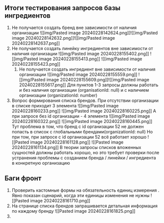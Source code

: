 ## Итоги тестирования запросов базы ингредиентов 
1. Не получается создать бренд вне зависимости от наличия организации
	   ![[img/Pasted image 20240228142624.png]]![[img/Pasted image 20240228142632.png]]![[img/Pasted image 20240228142637.png]]
1. Не получается создать линейку ингредиентов вне зависимости от наличия организации
	   ![[img/Pasted image 20240228155402.png]]
	   ![[img/Pasted image 20240228155413.png]]
	   ![[img/Pasted image 20240228155423.png]]
   1. Не получается создать ингредиент вне зависимости от наличия  организации
	  ![[img/Pasted image 20240228155559.png]]
	  ![[img/Pasted image 20240228155609.png]]![[img/Pasted image 20240228155617.png]]
Для пунктов 1-3 запросы должны работать и без наличия организации (organisationId: null) и с наличием организации (organizationId: number)
4. Вопрос формирования списка брендов. При отсутствии организации в списке приходит 3 элемента
	 ![[img/Pasted image 20240228160233.png]]
	![[img/Pasted image 20240228160225.png]]
	А при запросе без id организации - 4 элемента
	![[img/Pasted image 20240228160322.png]]
	![[img/Pasted image 20240228160445.png]]
	Тут проблема в том, что бренд с id организации 52 не должен попасть в список с глобальными брендами(organizationId: null)
	Но при том, при запросе с id организации 52 всё работает хорошо
	![[Pasted image 20240228161128.png]]
	![[Pasted image 20240228161134.png]]
	В теории запросы списков вложенных сущностей должны работать хорошо, но это требует проверки после устранения проблемы с созданием бренда / линейки / ингредиента в конкретную организацию
## Баги фронт
1. Проверить кастомные формы на обязательность единиц измерения . Явно показан сценарий, когда эти единицы изменения не нужны
	![[Pasted image 20240228161710.png]]
2. На странице списка брендов запрашивается детальная информация по каждому бренду
	![[Pasted image 20240228161825.png]]
3. 